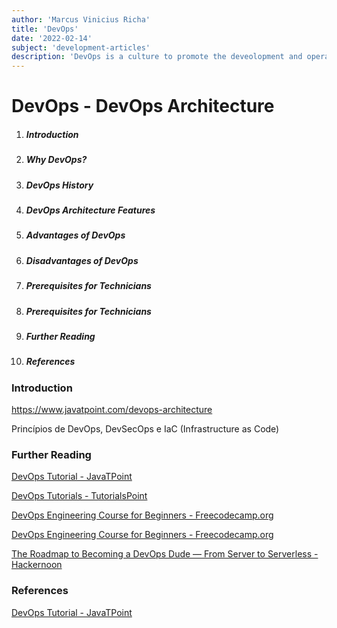 ```yaml
---
author: 'Marcus Vinicius Richa'
title: 'DevOps'
date: '2022-02-14'
subject: 'development-articles'
description: 'DevOps is a culture to promote the deveolopment and operation process collectively, and by itself, the name DevOps is a combination of two words, that is Development and Operations. A important matter about this culture is to shorten the gap between some essential areas of TI, just as software developers, quality assurance (QA) and system administrators.'
---
```


# DevOps - DevOps Architecture

1. ##### Introduction  
2. ##### Why DevOps?
3. ##### DevOps History       
4. ##### DevOps Architecture Features
5. ##### Advantages of DevOps
6. ##### Disadvantages of DevOps
7. ##### Prerequisites for Technicians
8. ##### Prerequisites for Technicians
9. ##### Further Reading
10. ##### References

### Introduction











https://www.javatpoint.com/devops-architecture

Princípios de DevOps, DevSecOps e IaC (Infrastructure as Code)

### Further Reading


[DevOps Tutorial - JavaTPoint](https://www.javatpoint.com/devops)

[DevOps Tutorials - TutorialsPoint](https://www.tutorialspoint.com/devops_tutorials.htm)

[DevOps Engineering Course for Beginners - Freecodecamp.org](https://www.youtube.com/watch?v=j5Zsa_eOXeY)

[DevOps Engineering Course for Beginners - Freecodecamp.org](https://www.freecodecamp.org/news/devops-engineering-course-for-beginners/)

[The Roadmap to Becoming a DevOps Dude — From Server to Serverless - Hackernoon](https://hackernoon.com/the-roadmap-to-become-a-devops-dude-from-server-to-serverless-dd97420f640e)


### References


[DevOps Tutorial - JavaTPoint](https://www.javatpoint.com/devops)


